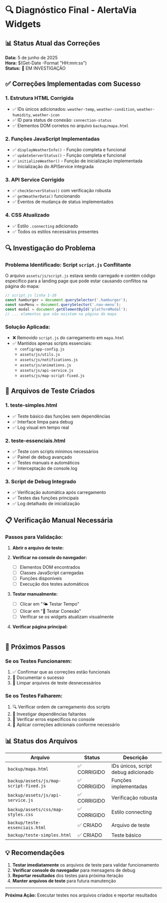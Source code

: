 # 🔍 Diagnóstico Final - AlertaVia Widgets

## 📊 Status Atual das Correções

**Data:** 5 de junho de 2025  
**Hora:** $(Get-Date -Format "HH:mm:ss")  
**Status:** 🔄 EM INVESTIGAÇÃO

## ✅ Correções Implementadas com Sucesso

### 1. **Estrutura HTML Corrigida**
- ✅ IDs únicos adicionados: `weather-temp`, `weather-condition`, `weather-humidity`, `weather-icon`
- ✅ ID para status de conexão: `connection-status`
- ✅ Elementos DOM corretos no arquivo `backup/mapa.html`

### 2. **Funções JavaScript Implementadas**
- ✅ `displayWeatherInfo()` - Função completa e funcional
- ✅ `updateServerStatus()` - Função completa e funcional  
- ✅ `initializeWeather()` - Função de inicialização implementada
- ✅ Inicialização do APIService integrada

### 3. **API Service Corrigido**
- ✅ `checkServerStatus()` com verificação robusta
- ✅ `getWeatherData()` funcionando
- ✅ Eventos de mudança de status implementados

### 4. **CSS Atualizado**
- ✅ Estilo `.connecting` adicionado
- ✅ Todos os estilos necessários presentes

## 🔍 Investigação do Problema

### **Problema Identificado:** Script `script.js` Conflitante

O arquivo `assets/js/script.js` estava sendo carregado e contém código específico para a landing page que pode estar causando conflitos na página do mapa:

```javascript
// script.js linha 1-10
const hamburger = document.querySelector('.hamburger');
const navMenu = document.querySelector('.nav-menu');
const modal = document.getElementById('platformModal');
// ... elementos que não existem na página do mapa
```

### **Solução Aplicada:**
- ❌ Removido `script.js` do carregamento em `mapa.html`
- ✅ Mantidos apenas scripts essenciais:
  - `config/app-config.js`
  - `assets/js/utils.js`
  - `assets/js/notifications.js`
  - `assets/js/animations.js`
  - `assets/js/api-service.js`
  - `assets/js/map-script-fixed.js`

## 🧪 Arquivos de Teste Criados

### 1. **teste-simples.html**
- ✅ Teste básico das funções sem dependências
- ✅ Interface limpa para debug
- ✅ Log visual em tempo real

### 2. **teste-essenciais.html**
- ✅ Teste com scripts mínimos necessários
- ✅ Painel de debug avançado
- ✅ Testes manuais e automáticos
- ✅ Interceptação de console.log

### 3. **Script de Debug Integrado**
- ✅ Verificação automática após carregamento
- ✅ Testes das funções principais
- ✅ Log detalhado de inicialização

## 📋 Verificação Manual Necessária

### **Passos para Validação:**

1. **Abrir o arquivo de teste:**


2. **Verificar no console do navegador:**
   - [ ] Elementos DOM encontrados
   - [ ] Classes JavaScript carregadas
   - [ ] Funções disponíveis
   - [ ] Execução dos testes automáticos

3. **Testar manualmente:**
   - [ ] Clicar em "🌤️ Testar Tempo" 
   - [ ] Clicar em "📡 Testar Conexão"
   - [ ] Verificar se os widgets atualizam visualmente

4. **Verificar página principal:**
   ```
   
   ```

## 🎯 Próximos Passos

### **Se os Testes Funcionarem:**
1. ✅ Confirmar que as correções estão funcionais
2. 📝 Documentar o sucesso
3. 🧹 Limpar arquivos de teste desnecessários

### **Se os Testes Falharem:**
1. 🔍 Verificar ordem de carregamento dos scripts
2. 🔧 Investigar dependências faltantes
3. 🚨 Verificar erros específicos no console
4. 🔄 Aplicar correções adicionais conforme necessário

## 📊 Status dos Arquivos

| Arquivo | Status | Descrição |
|---------|--------|-----------|
| `backup/mapa.html` | ✅ CORRIGIDO | IDs únicos, script debug adicionado |
| `backup/assets/js/map-script-fixed.js` | ✅ CORRIGIDO | Funções implementadas |
| `backup/assets/js/api-service.js` | ✅ CORRIGIDO | Verificação robusta |
| `backup/assets/css/map-styles.css` | ✅ CORRIGIDO | Estilo connecting |
| `backup/teste-essenciais.html` | ✅ CRIADO | Arquivo de teste |
| `backup/teste-simples.html` | ✅ CRIADO | Teste básico |

## 💡 Recomendações

1. **Testar imediatamente** os arquivos de teste para validar funcionamento
2. **Verificar console do navegador** para mensagens de debug
3. **Reportar resultados** dos testes para próxima iteração
4. **Manter arquivos de teste** para futura manutenção

---

**Próxima Ação:** Executar testes nos arquivos criados e reportar resultados

